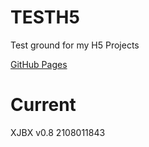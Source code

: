 # TESTH5
Test ground for my H5 Projects

[GitHub Pages](https://ceruleanjo.github.io/TESTH5/)

# Current

XJBX v0.8 2108011843
